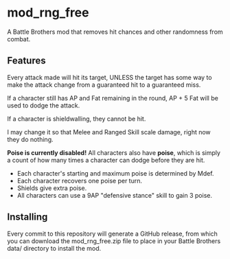 # mod_rng_free

A Battle Brothers mod that removes hit chances and other randomness from combat.

## Features

Every attack made will hit its target, UNLESS the target has some way to make the attack change from a guaranteed hit to a guaranteed miss.

If a character still has AP and Fat remaining in the round, <the attack cost> AP + 5 Fat will be used to dodge the attack.

If a character is shieldwalling, they cannot be hit.

I may change it so that Melee and Ranged Skill scale damage, right now they do nothing.

**Poise is currently disabled!**
All characters also have **poise**, which is simply a count of how many times a character can dodge before they are hit.

 - Each character's starting and maximum poise is determined by Mdef.
 - Each character recovers one poise per turn.
 - Shields give extra poise.
 - All characters can use a 9AP "defensive stance" skill to gain 3 poise.

## Installing

Every commit to this repository will generate a GitHub release, from which you can download the mod_rng_free.zip file to place in your Battle Brothers data/ directory to install the mod.
